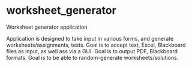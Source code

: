 # worksheet_generator
Worksheet generator application

Application is designed to take input in various forms, and generate worksheets/assignments, tests.
Goal is to accept text, Excel, Blackboard files as input, as well ass via a GUI.
Goal is to output PDF, Blackboard formats.
Goal is to be able to random-generate worksheets/solutions. 

